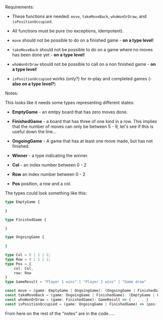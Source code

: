 Requirements:

* These functions are needed: `move`, `takeMoveBack`, `whoWonOrDraw`, and `isPositionOccupied`.

* All functions must be pure (no exceptions, idempotent).
* `move` should not be possible to do on a finished game - **on a type level**!
* `takeMoveBack` should not be possible to do on a game where no moves has been done yet - **on a type level**!
* `whoWonOrDraw` should not be possible to call on a non finished game  - **on a type level**!
* `isPositionOccupied` works (only?) for in-play and completed games (- **also on a type level?**)



Notes: 

This looks like it needs some types representing different states:

* **EmptyGame** - an emtpy board that has zero moves done.

* **FinishedGame** - a board that has three of one kind in a row. This implies that the number of moves can only be between 5 - 9, let's see if this is useful down the line...
* **OngoingGame** - A game that has at least one move made, but has not finished. 
* **Winner** - a type indicating the winner.
* **Col** - an index number between 0 - 2
* **Row** an index number between 0 - 2
* **Pos** position, a row and a col.



The types could look something like this:

```typescript
type EmptyGame {
	
}

type FinishedGame {

}

type OngoingGame {
	
}

type Col = 0 | 1 | 2;
type Row = 0 | 1 | 2;
type Pos = {
	col: Col,
	row: Row
}
type GameResult = "Player 1 wins" | "Player 2 wins" | "Game draw"

const move = (game: EmptyGame | OngoingGame): (OngoingGame | FinishedGame) => (pos: Pos) => { . . . }
const takeMoveBack = (game: OngoingGame | FinishedGame): (EmptyGame | OngoingGame) => { . . . }
const whoWonOrDraw = (game: FinishedGame): GameResult => { . . . }
const isPositionOccupied = (game: OngoingGame | FinishedGame) => (pos: Pos) => boolean
```



From here on the rest of the "notes" are in the code.....

